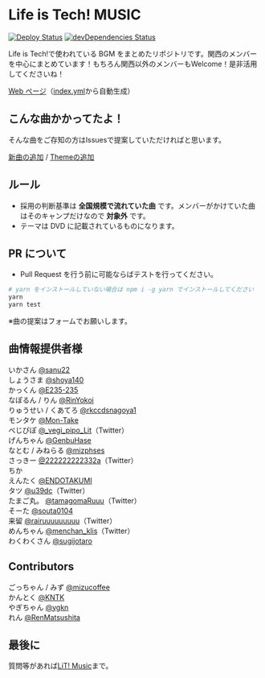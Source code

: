 # Life is Tech! MUSIC

[![Deploy Status](https://github.com/lit-kansai-members/music/workflows/Deploy/badge.svg)](https://github.com/lit-kansai-members/music/actions?query=workflow%3ADeploy) [![devDependencies Status](https://david-dm.org/lit-kansai-members/music/dev-status.svg)](https://david-dm.org/lit-kansai-members/music?type=dev)

Life is Tech!で使われている BGM をまとめたリポジトリです。関西のメンバーを中心にまとめています！もちろん関西以外のメンバーもWelcome！是非活用してくださいね！

[Web ページ](http://lit-kansai-members.github.io/music/)（[index.yml](./index.yml)から自動生成）

## こんな曲かかってたよ！

そんな曲をご存知の方はIssuesで提案していただければと思います。

[新曲の追加](https://github.com/lit-kansai-members/music/issues/new?labels=New+Song+Request&template=NEW_SONG.md)
/
[Themeの追加](https://github.com/lit-kansai-members/music/issues/new?labels=New+Theme+Request&template=NEW_THEME.md)

<!--
[![Form](https://placehold.jp/24/3d4070/e8e8e8/170x50.png?text=%E6%8F%90%E6%A1%88%E3%83%95%E3%82%A9%E3%83%BC%E3%83%A0&css=%7B%22border-radius%22%3A%227px%22%7D)](https://goo.gl/forms/VNdvhC37OuRBtWCD3)

## Contribution
### Life is Tech! BGM におけるContributionのやり方講座

1. Fork
2. Edit
3. Commitをする
4. Pull Request
5. Marge plz! :)

-->

<!--
### :warning: WARNING :warning:
- 以下のフォーマットを使用してください

  ```yml
  - year: "2016" # 年 (Stringです！)
    camps:
    - name: "'16 Xmas Camp" # キャンプ名
      background: "img/backgorunds/xmas2016_desktop_yellow.jpg" # 背景画像のURL
      songs:
      - title: "Hey Ho" # 曲名
        author: "SEKAI NO OWARI" # 歌手名
        description: |
          [YouTube](//youtu.be/qfsr0S_QGOU)
          [歌詞(J-Lyric.net)](http://j-lyric.net/artist/a055790/l03c659.html)
        # リンクなど。"|"はYAMLの複数行記法です。
  ```
-->

## ルール

- 採用の判断基準は **全国規模で流れていた曲** です。メンバーがかけていた曲はそのキャンプだけなので **対象外** です。
- テーマは DVD に記載されているものになります。

## PR について

- Pull Request を行う前に可能ならばテストを行ってください。

```bash
# yarn をインストールしていない場合は npm i -g yarn でインストールしてください
yarn
yarn test
```

※曲の提案はフォームでお願いします。

## 曲情報提供者様

いかさん [@sanu22](//github.com/sanu22)  
しょうさま [@shoya140](//github.com/shoya140)  
かっくん [@E235-235](//github.com/E235-235)   
なぽるん / りん [@RinYokoi](//github.com/RinYokoi)   
りゅうせい / くあてろ [@rkccdsnagoya1](//github.com/rkccdsnagoya1)  
モンタケ [@Mon-Take](//github.com/Mon-Take)  
べじぴぽ [@_vegi_pipo_Lit](//twitter.com/_vegi_pipo_Lit)（Twitter）  
げんちゃん [@GenbuHase](//github.com/GenbuHase)  
なとむ / みねらる [@mizphses](//github.com/mizphses)  
さっきー [@222222222332a](//twitter.com/222222222332a)（Twitter）  
ちか  
えんたく [@ENDOTAKUMI](//github.com/ENDOTAKUMI)  
タツ [@u39dc](//twitter.com/u39dc)（Twitter）  
たまご丸。 [@tamagomaRuuu](//twitter.com/tamagomaRuuu)（Twitter）  
そーた [@souta0104](//github.com/souta0104)  
来留 [@rairuuuuuuuuu](//twitter.com/rairuuuuuuuuu)（Twitter）  
めんちゃん [@menchan_klis](//twitter.com/menchan_klis)（Twitter）  
わくわくさん [@sugijotaro](//github.com/sugijotaro)  

## Contributors

ごっちゃん / みず [@mizucoffee](//github.com/mizucoffee)  
かんとく [@KNTK](//github.com/AkihiroTokai)   
やぎちゃん [@ygkn](//github.com/ygkn)  
れん  [@RenMatsushita](//github.com/RenMatsushita)

## 最後に

質問等があれば[LiT! Music](//www.facebook.com/LiTmusic-182225395894104/)まで。
